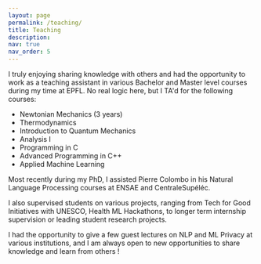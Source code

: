 ```yaml
---
layout: page
permalink: /teaching/
title: Teaching
description:
nav: true
nav_order: 5
---
```


I truly enjoying sharing knowledge with others and had the opportunity to work as a teaching assistant in various Bachelor and Master level courses
during my time at EPFL. No real logic here, but I TA'd for the following courses:
- Newtonian Mechanics (3 years)
- Thermodynamics
- Introduction to Quantum Mechanics
- Analysis I
- Programming in C
- Advanced Programming in C++
- Applied Machine Learning

Most recently during my PhD, I assisted Pierre Colombo in his Natural Language Processing courses at ENSAE and CentraleSupéléc.

I also supervised students on various projects, ranging from Tech for Good Initiatives with UNESCO, Health ML Hackathons, 
to longer term internship supervision or leading student research projects.

I had the opportunity to give a few guest lectures on NLP and ML Privacy at various institutions, and I am always open to new opportunities to share knowledge and learn from others !

